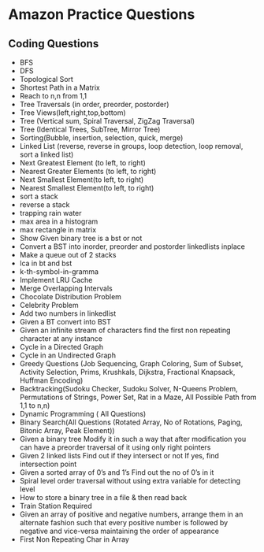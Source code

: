 # Amazon Practice Questions

## Coding Questions
*	 BFS
*	 DFS
*	 Topological Sort
*	 Shortest Path in a Matrix
*	 Reach to n,n from 1,1
*	 Tree Traversals (in order, preorder, postorder)
*	 Tree Views(left,right,top,bottom)
*	 Tree (Vertical sum, Spiral Traversal, ZigZag Traversal)
*	 Tree (Identical Trees, SubTree, Mirror Tree)
*	 Sorting(Bubble, insertion, selection, quick, merge)
*	 Linked List (reverse, reverse in groups, loop detection, loop removal, sort a linked list)
*	 Next Greatest Element (to left, to right)
*	 Nearest Greater Elements (to left, to right)
*	 Next Smallest Element(to left, to right)
*	 Nearest Smallest Element(to left, to right)
*	 sort a stack
*	 reverse a stack
*	 trapping rain water
*	 max area in a histogram
*	 max rectangle in matrix
*	 Show Given binary tree is a bst or not
*	 Convert a BST into inorder, preorder and postorder linkedlists inplace
*	 Make a queue out of 2 stacks
*	 lca in bt and bst
*	 k-th-symbol-in-gramma
*	 Implement LRU Cache
*	 Merge Overlapping Intervals
*	 Chocolate Distribution Problem
*	 Celebrity Problem
*	 Add two numbers in linkedlist
*	 Given a BT convert into BST
*	 Given an infinite stream of characters find the first non repeating character at any instance
*	 Cycle in a Directed Graph
*	 Cycle in an Undirected Graph
*	 Greedy Questions (Job Sequencing, Graph Coloring, Sum of Subset, Activity Selection, Prims, Krushkals, Dijkstra, Fractional Knapsack, Huffman Encoding)
*	 Backtracking(Sudoku Checker, Sudoku Solver, N-Queens Problem, Permutations of Strings, Power Set, Rat in a Maze, All Possible Path from 1,1 to n,n)
*	 Dynamic Programming ( All Questions)
*	 Binary Search(All Questions (Rotated Array, No of Rotations, Paging, Bitonic Array, Peak Element))
*	 Given a binary tree  Modify it in such a way that after modification you can have a preorder traversal of it using only right pointers
*	 Given 2 linked lists  Find out if they intersect or not If yes, find intersection point
*	 Given a sorted array of 0’s and 1’s  Find out the no of 0’s in it
*	 Spiral level order traversal without using extra variable for detecting level
*	 How to store a binary tree in a file & then read back
*	 Train Station Required
*	 Given an array of positive and negative numbers, arrange them in an alternate fashion such that every positive number is followed by negative and vice-versa maintaining the order of appearance
*	 First Non Repeating Char in Array
